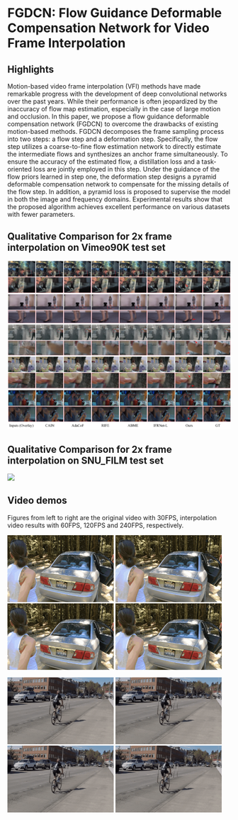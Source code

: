 # FGDCN: Flow Guidance Deformable Compensation Network for Video Frame Interpolation

## Highlights
Motion-based video frame interpolation (VFI) methods have made remarkable progress with the development of deep convolutional networks over the past years. While their performance is often jeopardized by the inaccuracy of flow map estimation, especially in the case of large motion and occlusion. In this paper, we propose a flow guidance deformable compensation network (FGDCN) to overcome the drawbacks of existing motion-based methods. FGDCN decomposes the frame sampling process into two steps: a flow step and a deformation step. Specifically, the flow step utilizes a coarse-to-fine flow estimation network to directly estimate the intermediate flows and synthesizes an anchor frame simultaneously. To ensure the accuracy of the estimated flow, a distillation loss and a task-oriented loss are jointly employed in this step. Under the guidance of the flow priors learned in step one, the deformation step designs a pyramid deformable compensation network to compensate for the missing details of the flow step. In addition, a pyramid loss is proposed to supervise the model in both the image and frequency domains. Experimental results show that the proposed algorithm achieves excellent performance on various datasets with fewer parameters.

## Qualitative Comparison for 2x frame interpolation on Vimeo90K test set
![](./images/slow_motion_examples.png)

## Qualitative Comparison for 2x frame interpolation on SNU_FILM test set
![](./images/fast_motion_examples.png)

## Video demos
Figures from left to right are the original video with 30FPS, interpolation video results with 60FPS, 120FPS and 240FPS, respectively.
<p float="left">
  <img src=./demo_video/30fps.gif width=240 />
  <img src=./demo_video/60fps.gif width=240 />
  <img src=./demo_video/120fps.gif width=240 />
  <img src=./demo_video/240fps.gif width=240 />
</p>

<p float="left">
  <img src=./demo_video/30fps_v2.gif width=240 />
  <img src=./demo_video/60fps_v2.gif width=240 />
  <img src=./demo_video/120fps_v2.gif width=240 />
  <img src=./demo_video/240fps_v2.gif width=240 />
</p>


